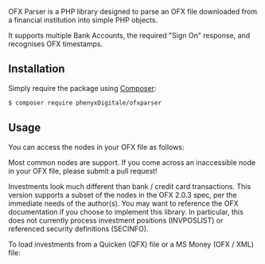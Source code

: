 OFX Parser is a PHP library designed to parse an OFX file downloaded from a financial institution into simple PHP objects. 

It supports multiple Bank Accounts, the required "Sign On" response, and recognises OFX timestamps.

## Installation

Simply require the package using [Composer](https://getcomposer.org/):

```bash
$ composer require phenyxDigitale/ofxparser
```

## Usage

You can access the nodes in your OFX file as follows:


Most common nodes are support. If you come across an inaccessible node in your OFX file, please submit a pull request!


Investments look much different than bank / credit card transactions. This version supports a subset of the nodes in the OFX 2.0.3 spec, per the immediate needs of the author(s). You may want to reference the OFX documentation if you choose to implement this library. In particular, this does not currently process investment positions (INVPOSLIST) or referenced security definitions (SECINFO).


To load investments from a Quicken (QFX) file or a MS Money (OFX / XML) file:
